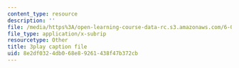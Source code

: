 ```yaml
---
content_type: resource
description: ''
file: /media/https%3A/open-learning-course-data-rc.s3.amazonaws.com/6-004-computation-structures-spring-2017/8e2df0324db068e89261438f47b372cb_R6EzJKevAE8.srt
file_type: application/x-subrip
resourcetype: Other
title: 3play caption file
uid: 8e2df032-4db0-68e8-9261-438f47b372cb
---
```

